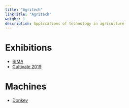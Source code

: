 ```yaml
---
title: "Agritech"
linkTitle: "Agritech"
weight: 1
description: Applications of technology in agriculture
---
```


# Exhibitions
* [SIMA](https://en.simaonline.com/)
* [Cultivate 2019](http://www.cultivate19.org/)

# Machines

* [Donkey](https://www.weterings.nl/en/machines-and-accessories/electric-tow-trucks/donkey-te-20-electric-tractor)
